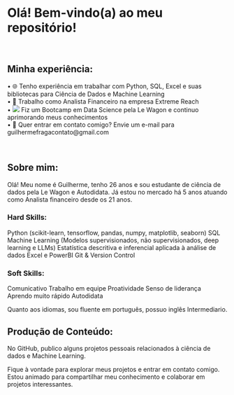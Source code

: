 # Olá! Bem-vindo(a) ao meu repositório!

<br>

## Minha experiência:

<p align="left">
• 🌐 Tenho experiência em trabalhar com Python, SQL, Excel e suas bibliotecas para Ciência de Dados e Machine Learning<br>
• 🎲 Trabalho como Analista Financeiro na empresa Extreme Reach <br>
• <img src = https://i.ibb.co/qkD8t2J/Screen2.png> Fiz um Bootcamp em Data Science pela Le Wagon e continuo aprimorando meus conhecimentos <br>
• 📧 Quer entrar em contato comigo? Envie um e-mail para guilhermefragacontato@gmail.com <br>
</p>
<br>

## Sobre mim:

Olá! Meu nome é Guilherme, tenho 26 anos e sou estudante de ciência de dados pela Le Wagon e Autodidata. Já estou no mercado há 5 anos atuando como Analista financeiro desde os 21 anos.<br>

### Hard Skills:

Python (scikit-learn, tensorflow, pandas, numpy, matplotlib, seaborn)
SQL
Machine Learning (Modelos supervisionados, não supervisionados, deep learning e LLMs)
Estatística descritiva e inferencial aplicada à análise de dados
Excel e PowerBI
Git & Version Control
<br>

### Soft Skills:

Comunicativo
Trabalho em equipe
Proatividade
Senso de liderança
Aprendo muito rápido
Autodidata
<br>

Quanto aos idiomas, sou fluente em português, possuo inglês Intermediario.

## Produção de Conteúdo:

No GitHub, publico alguns projetos pessoais relacionados à ciência de dados e Machine Learning.
<br>

Fique à vontade para explorar meus projetos e entrar em contato comigo. Estou animado para compartilhar meu conhecimento e colaborar em projetos interessantes.
